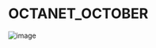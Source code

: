 # OCTANET_OCTOBER
![image](https://github.com/AdiiAnand/Octanet/assets/35601079/23065418-8708-48e3-9219-cf150b9669ef)
